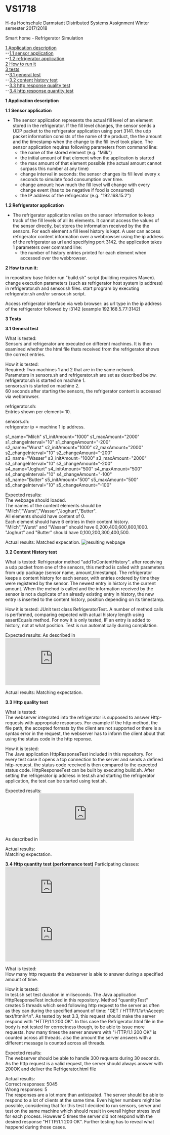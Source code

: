 # VS1718


H-da Hochschule Darmstadt
Distributed Systems Assignment 
Winter semester 2017/2018



Smart home - Refrigerator Simulation

[1 Application description](#description)<br>
--[1.1 sensor application](#sensor)<br>
--[1.2 refrigerator application](#refrigerator)<br>
[2 How to run it](#how_to_run)<br>
[3 tests](#tests)<br>
--[3.1 general test](#generalTest)<br>
--[3.2 content history test](#contentHistoryTest)<br>
--[3.3 http response quality test](#httpQualityTest)<br>
--[3.4 http response quantity test](#httpQuantityTest)<br>


<strong><a name="description"></a>1 Application description</strong>

<strong><a name="sensor"></a>1.1 Sensor application</strong>

- The sensor application represents the actual fill level of an element stored in the refrigerator. If the fill level changes, the sensor sends a UDP packet to the refrigerator application using port 3141. the udp packet information consists of the name of the product, the the amount and the timestamp when the change to the fill level took place. The sensor application requires following parameters from command line:
  - the name of the stored element (e.g. "Milk")
  - the initial amount of that element when the application is started
  - the max amount of that element possible (the actual amount cannot surpass this number at any time)
  - change interval in seconds: the sensor changes its fill level every x seconds to simulate food consumption over time.
  - change amount: how much the fill level will change with every change event (has to be negative if food is consumed)
  - the IP address of the refrigerator (e.g. "192.168.15.2")


<strong><a name="refrigerator"></a>1.2 Refrigerator application</strong>

- The refrigerator application relies on the sensor information to keep track of the fill levels of all its elements. It cannot access the values of the sensor directly, but stores the information received by the the sensors. For each element a fill level history is kept. A user can access refrigerator content information over a webbrowser using the ip address of the refrigerator as url and specifying port 3142. the application takes 1 parameters over command line:
  - the number of history entries printed for each element when accessed over the webbrowser.


<strong><a name="how_to_run"></a>2 How to run it:</strong>

in repository base folder run "build.sh" script (building requires Maven).
change execution parameters (such as refrigerator host system ip address) in refrigerator.sh and sensor.sh files.
start program by executing refrigerator.sh and/or sensor.sh script.

Access refrigerator interface via web browser:
as url type in the ip address of the refrigerator followed by :3142 (example 192.168.5.77:3142)


<strong><a name="tests"></a>3 Tests</strong>

<strong><a name="generalTest"></a>3.1 General test</strong>

What is tested:<br>
Sensors and refrigerator are executed on different machines. It is then examined whether the html file thats received from the refrigerator shows the correct entries. 

How it is tested:<br>
Required: Two machines 1 and 2 that are in the same network. <br>
Parameters in sensors.sh and refrigerator.sh are set as described below. <br>
refrigerator.sh is started on machine 1. <br>
sensors.sh is started on machine 2. <br>
60 seconds after starting the sensors, the refrigerator content is accessed via webbrowser. <br>

refrigerator.sh: <br>
Entries shown per element= 10. <br>

sensors.sh: <br>
refrigerator ip = machine 1 ip address.<br>

s1_name="Milch"
s1_initAmount="1000"
s1_maxAmount="2000"
s1_changeInterval="10"
s1_changeAmount="-200"
<br>
s2_name="Wurst"
s2_initAmount="1000"
s2_maxAmount="2000"
s2_changeInterval="10"
s2_changeAmount="-200"
<br>
s3_name="Wasser"
s3_initAmount="1000"
s3_maxAmount="2000"
s3_changeInterval="10"
s3_changeAmount="-200"
<br>
s4_name="Joghurt"
s4_initAmount="500"
s4_maxAmount="500"
s4_changeInterval="10"
s4_changeAmount="-100"
<br>
s5_name="Butter"
s5_initAmount="500"
s5_maxAmount="500"
s5_changeInterval="10"
s5_changeAmount="-100"
<br>

Expected results:<br>
The webpage should loaded.<br>
The names of the content elements should be "Milch","Wurst","Wasser","Joghurt","Butter".<br>
All elements should have content of 0.<br>
Each element should have 6 entries in their content history.<br>
"Milch","Wurst" and "Wasser" should have 0,200,400,600,800,1000.<br>
"Joghurt" and "Butter" should have 0,100,200,300,400,500.<br>

Actual results:
Matched expecation.
![resulting webpage](https://github.com/JsScho/VS1718/tree/master/pictures/test1Results.png)


<strong><a name="contentHistoryTest"></a>3.2 Content History test</strong>

What is tested:
Refrigerator method "addToContentHistory". after receiving a udp packet from one of the sensors, this method is called with parameters from udp package (sensor name, amount,timestamp).
The refrigerator keeps a content history for each sensor, with entries ordered by time they were registered by the sensor. The newest entry in history is the current amount. When the mehod is called and the information received by the sensor is not a duplicate of an already existing entry in history, the new entry is inserted to the content history, position depending on its timestamp. 

How it is tested:
JUnit test class RefrigeratorTest. A number of method calls is performed, comparing expected with actual history length using assertEquals method. For now it is only tested, IF an entry is added to history, not at what position. Test is run automatically during compilation.

Expected results:
As described in ![RefrigeratorTest.java](https://github.com/JsScho/VS1718/blob/master/Refrigerator/src/test/java/refrigerator/RefrigeratorTest.java)

Actual results:
Matching expectation.


<strong><a name="httpQualityTest"></a>3.3 Http quality test</strong>

What is tested: <br>
The webserver integrated into the refrigerator is supposed to answer Http-requests with appropriate responses. For example if the http method, the file path, the accepted formats by the client are not supported or there is a syntax error in the request, the webserver has to inform the client about that using the status code in the http reponse.

How it is tested:<br>
The Java application HttpResponseTest included in this repository. For every test case it opens a tcp connection to the server and sends a defined http-request. the status code received is then compared to the expected status code. HttpResponseTest can be built by executing build.sh. After setting the refrigerator ip address in test.sh and starting the refrigerator application, the test can be started using test.sh.

Expected results: <br>
As described in ![HttpResponseTest.java (method responseQuality)](https://github.com/JsScho/VS1718/blob/master/HttpResponseTest/src/main/java/httptest/HttpResponseTest.java)

Actual results:<br>
Matching expectation.


<strong><a name="httpQuantityTest"></a>3.4 Http quantity test (performance test)</strong>
Participating classes:<br>
![HttpResponseTest.java](https://github.com/JsScho/VS1718/blob/master/HttpResponseTest/src/main/java/httptest/HttpResponseTest.java)<br>
![SpamRequestsThread.java](https://github.com/JsScho/VS1718/blob/master/HttpResponseTest/src/main/java/httptest/SpamRequestsThread.java)<br>

What is tested:<br>
How many http requests the webserver is able to answer during a specified amount of time.

How it is tested:<br>
In test.sh set test duration in miliseconds.
The Java application HttpResponseTest included in this repository. Method "quantityTest" creates 5 threads which send following http request to the server as often as they can during the specified amount of time: "GET / HTTP/1.1\r\nAccept: text/html\r\n". As tested by test 3.3, this request should make the server respond with "HTTP/1.1 200 OK". In this case the Refrigerator.html file in the body is not tested for correctness though, to be able to issue more requests.
how many times the server answers with "HTTP/1.1 200 OK" is counted across all threads.
also the amount the server answers with a different message is counted across all threads.

Expected results:<br>
The webserver should be able to handle 300 requests during 30 seconds.
As the http request is a valid request, the server should always answer with 200OK and deliver the Refrigerator.html file

Actual results:<br>
Correct responses: 5045<br>
Wrong responses: 5<br>
The responses are a lot more than anticipated. The server should be able to respond to a lot of clients at the same time. Even higher numbers might be possible, considering that for this test I decided to run sensors, server and test on the same machine which should result in overall higher stress level for each process.
However 5 times the server did not respond with the desired response "HTTP/1.1 200 OK". Further testing has to reveal what happend during those cases.
